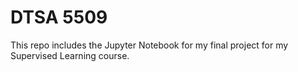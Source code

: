 # DTSA 5509
This repo includes the Jupyter Notebook for my final project for my Supervised Learning course.
